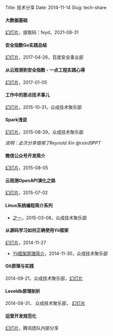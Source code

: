 Title: 技术分享
Date: 2014-11-14
Slug: tech-share

#### 大数据基础

[幻灯片](https://pan.baidu.com/s/135cnRtAX7WyAY5qRLBDEvw)，提取码：feyd，2021-08-31

#### 安全指数Go实践总结

[幻灯片](https://pan.baidu.com/s/1qXAHt16)，2017-04-26，百度安全事业部

#### 从云观测到安全指数 - 一点工程实践心得

[幻灯片](https://pan.baidu.com/s/1i4XlHT7)，2017-01-05

#### 工作中的那点技术事儿

[幻灯片](http://pan.baidu.com/s/1gdg4xyV)，2015-10-31，众成技术聚乐部

#### Spark浅说

[幻灯片](http://pan.baidu.com/s/1gdB8gLl)，2015-08-29，众成技术聚乐部

*说明：此次分享借用了Reynold Xin @rxin的PPT*

#### 微信公众号开发简介

[幻灯片](http://pan.baidu.com/s/1dDwbslz)，2015-08-05

#### 云观测OpenAPI演化之路

[幻灯片](http://pan.baidu.com/s/1eQs9jVk)，2015-07-02

#### Linux系统编程简介系列

- [之一](http://youngsterxyf.github.io/slides/tlpi-1/index.html)，2015-03-08，众成技术聚乐部

#### 从源码学习如何正确使用Yii框架

[幻灯片](http://pan.baidu.com/s/1o6uS38Y)，2014-11-27

- [Yii框架原理简介](http://youngsterxyf.github.io/slides/yii-framework.html)，2014-11-30，众成技术聚乐部


#### Git原理与实践

2014-09-21，众成技术聚乐部，[幻灯片](https://github.com/HappyTechGroup/share-material/blob/master/2nd-phase/git-theory-and-practice/git-theory-and-practice.pdf?raw=true)


#### Leveldb原理剖析

2014-08-31， 众成技术聚乐部， [幻灯片](https://github.com/HappyTechGroup/1st-phase/blob/master/leveldb/slide/leveldb%E5%8E%9F%E7%90%86%E5%92%8C%E6%BA%90%E7%A0%81%E5%89%96%E6%9E%90.pdf?raw=true)


#### 运营开发规范化

[幻灯片](http://youngsterxyf.github.io/assets/uploads/files/s-o-p.pdf)，腾讯团队内部分享


